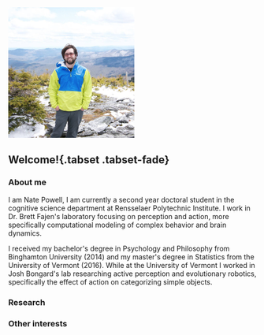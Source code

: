 <img src="https://github.com/natepowell81/natepowell81.github.io/blob/master/_images/me.png?raw=true" width="256">

## Welcome!{.tabset .tabset-fade}


### About me

I am Nate Powell, I am currently a second year doctoral student in the cognitive science department at Rensselaer Polytechnic Institute. I work in Dr. Brett Fajen's laboratory focusing on perception and action, more specifically computational modeling of complex behavior and brain dynamics. 

I received my bachelor's degree in Psychology and Philosophy from Binghamton University (2014) and my master's degree in Statistics from the University of Vermont (2016). While at the University of Vermont I worked in Josh Bongard's lab researching active perception and evolutionary robotics, specifically the effect of action on categorizing simple objects.   

### Research


### Other interests
